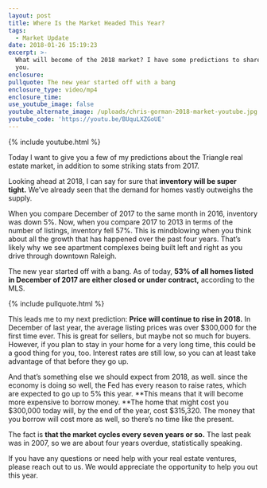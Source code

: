 ```yaml
---
layout: post
title: Where Is the Market Headed This Year?
tags:
  - Market Update
date: 2018-01-26 15:19:23
excerpt: >-
  What will become of the 2018 market? I have some predictions to share with
  you.
enclosure:
pullquote: The new year started off with a bang
enclosure_type: video/mp4
enclosure_time:
use_youtube_image: false
youtube_alternate_image: /uploads/chris-gorman-2018-market-youtube.jpg
youtube_code: 'https://youtu.be/BUquLXZGoUE'
---
```



{% include youtube.html %}

Today I want to give you a few of my predictions about the Triangle real estate market, in addition to some striking stats from 2017.

Looking ahead at 2018, I can say for sure that **inventory will be super tight.**&nbsp;We’ve already seen that the demand for homes vastly outweighs the supply.

When you compare December of 2017 to the same month in 2016, inventory was down 5%. Now, when you compare 2017 to 2013 in terms of the number of listings, inventory fell 57%. This is mindblowing when you think about all the growth that has happened over the past four years. That’s likely why we see apartment complexes being built left and right as you drive through downtown Raleigh.

The new year started off with a bang. As of today, **53% of all homes listed in December of 2017 are either closed or under contract,** according to the MLS.

{% include pullquote.html %}

This leads me to my next prediction: **Price will continue to rise in 2018.** In December of last year, the average listing prices was over $300,000 for the first time ever. This is great for sellers, but maybe not so much for buyers. However, if you plan to stay in your home for a very long time, this could be a good thing for you, too. Interest rates are still low, so you can at least take advantage of that before they go up.

And that’s something else we should expect from 2018, as well. since the economy is doing so well, the Fed has every reason to raise rates, which are expected to go up to 5% this year. **This means that it will become more expensive to borrow money.&nbsp;**The home that might cost you $300,000 today will, by the end of the year, cost $315,320. The money that you borrow will cost more as well, so there’s no time like the present.

The fact is **that the market cycles every seven years or so.** The last peak was in 2007, so we are about four years overdue, statistically speaking.

If you have any questions or need help with your real estate ventures, please reach out to us. We would appreciate the opportunity to help you out this year.&nbsp;